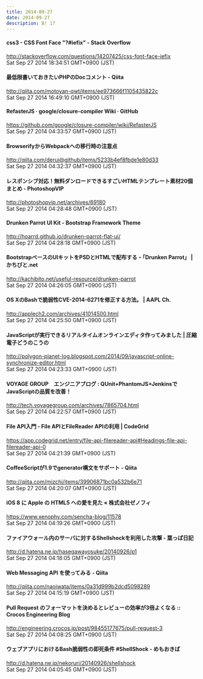 ```yaml
---
title: 2014-09-27
date: 2014-09-27
description: B! 17
---
```


#### css3 - CSS Font Face "?#iefix" - Stack Overflow
http://stackoverflow.com/questions/14207425/css-font-face-iefix<br>
Sat Sep 27 2014 18:34:51 GMT+0900 (JST)<br>


#### 最低限書いておきたいPHPのDocコメント - Qiita
http://qiita.com/motoyan-qwt/items/ee973666f1105435822c<br>
Sat Sep 27 2014 16:49:10 GMT+0900 (JST)<br>


#### RefasterJS · google/closure-compiler Wiki · GitHub
https://github.com/google/closure-compiler/wiki/RefasterJS<br>
Sat Sep 27 2014 04:33:57 GMT+0900 (JST)<br>


#### BrowserifyからWebpackへの移行時の注意点
http://qiita.com/derui@github/items/5233b4ef8fbde1e80d33<br>
Sat Sep 27 2014 04:32:37 GMT+0900 (JST)<br>


#### レスポンシブ対応！無料ダンロードできるすごいHTMLテンプレート素材20個まとめ - PhotoshopVIP
http://photoshopvip.net/archives/69180<br>
Sat Sep 27 2014 04:28:48 GMT+0900 (JST)<br>


#### Drunken Parrot UI Kit - Bootstrap Framework Theme
http://hoarrd.github.io/drunken-parrot-flat-ui/<br>
Sat Sep 27 2014 04:28:18 GMT+0900 (JST)<br>


#### BootstrapベースのUIキットをPSDとHTMLで配布する・「Drunken Parrot」 | かちびと.net
http://kachibito.net/useful-resource/drunken-parrot<br>
Sat Sep 27 2014 04:26:05 GMT+0900 (JST)<br>


#### OS XのBashで脆弱性CVE-2014-6271を修正する方法。 | AAPL Ch.
http://applech2.com/archives/41014500.html<br>
Sat Sep 27 2014 04:25:50 GMT+0900 (JST)<br>


#### JavaScriptが実行できるリアルタイムオンラインエディタ作ってみました | 圧縮電子どうのこうの
http://polygon-planet-log.blogspot.com/2014/09/javascript-online-synchronize-editor.html<br>
Sat Sep 27 2014 04:23:33 GMT+0900 (JST)<br>


#### VOYAGE GROUP　エンジニアブログ : QUnit+PhantomJS+JenkinsでJavaScriptの品質を改善！
http://tech.voyagegroup.com/archives/7865704.html<br>
Sat Sep 27 2014 04:22:57 GMT+0900 (JST)<br>


#### File API入門 - File APIとFileReader APIの利用 | CodeGrid
https://app.codegrid.net/entry/file-api-filereader-api#Headings-file-api-filereader-api-0<br>
Sat Sep 27 2014 04:21:39 GMT+0900 (JST)<br>


#### CoffeeScriptが1.9でgenerator構文をサポート - Qiita
http://qiita.com/mizchi/items/39906871bc0a532b6e71<br>
Sat Sep 27 2014 04:20:07 GMT+0900 (JST)<br>


#### iOS 8 に Apple の HTML5 への愛を見た « 株式会社ゼノフィ
https://www.xenophy.com/sencha-blog/11578<br>
Sat Sep 27 2014 04:19:26 GMT+0900 (JST)<br>


####  ファイアウォール内のサーバに対するShellshockを利用した攻撃 - 葉っぱ日記
http://d.hatena.ne.jp/hasegawayosuke/20140926/p1<br>
Sat Sep 27 2014 04:18:05 GMT+0900 (JST)<br>


#### Web Messaging API を使ってみる - Qiita
http://qiita.com/naoiwata/items/0a31d999b2dcd5098289<br>
Sat Sep 27 2014 04:15:19 GMT+0900 (JST)<br>


#### Pull Request のフォーマットを決めるとレビューの効率が3倍よくなる :: Crocos Engineering Blog
http://engineering.crocos.jp/post/98455177675/pull-request-3<br>
Sat Sep 27 2014 04:08:25 GMT+0900 (JST)<br>


####  ウェブアプリにおけるBash脆弱性の即死条件 #ShellShock - めもおきば
http://d.hatena.ne.jp/nekoruri/20140926/shellshock<br>
Sat Sep 27 2014 04:05:45 GMT+0900 (JST)<br>


